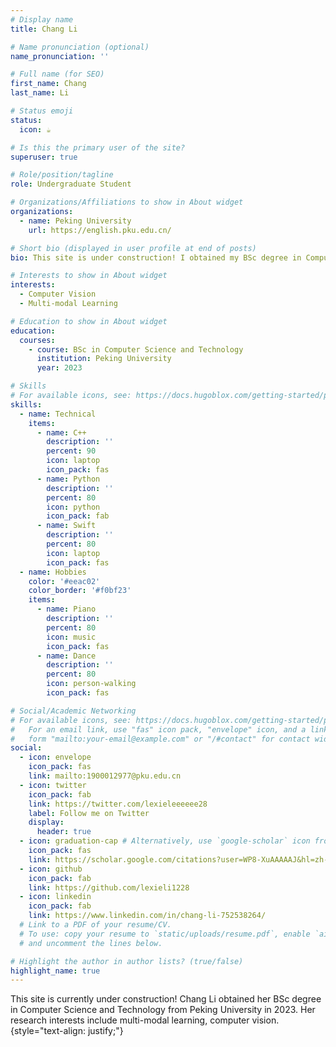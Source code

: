 ```yaml
---
# Display name
title: Chang Li

# Name pronunciation (optional)
name_pronunciation: ''

# Full name (for SEO)
first_name: Chang
last_name: Li

# Status emoji
status:
  icon: ☕️

# Is this the primary user of the site?
superuser: true

# Role/position/tagline
role: Undergraduate Student

# Organizations/Affiliations to show in About widget
organizations:
  - name: Peking University
    url: https://english.pku.edu.cn/

# Short bio (displayed in user profile at end of posts)
bio: This site is under construction! I obtained my BSc degree in Computer Science and Technology from Peking University in 2023. My research interests include multi-modal learning, computer vision.

# Interests to show in About widget
interests:
  - Computer Vision
  - Multi-modal Learning

# Education to show in About widget
education:
  courses:
    - course: BSc in Computer Science and Technology
      institution: Peking University
      year: 2023

# Skills
# For available icons, see: https://docs.hugoblox.com/getting-started/page-builder/#icons
skills:
  - name: Technical
    items:
      - name: C++
        description: ''
        percent: 90
        icon: laptop
        icon_pack: fas
      - name: Python
        description: ''
        percent: 80
        icon: python
        icon_pack: fab
      - name: Swift
        description: ''
        percent: 80
        icon: laptop
        icon_pack: fas
  - name: Hobbies
    color: '#eeac02'
    color_border: '#f0bf23'
    items:
      - name: Piano
        description: ''
        percent: 80
        icon: music
        icon_pack: fas
      - name: Dance
        description: ''
        percent: 80
        icon: person-walking
        icon_pack: fas

# Social/Academic Networking
# For available icons, see: https://docs.hugoblox.com/getting-started/page-builder/#icons
#   For an email link, use "fas" icon pack, "envelope" icon, and a link in the
#   form "mailto:your-email@example.com" or "/#contact" for contact widget.
social:
  - icon: envelope
    icon_pack: fas
    link: mailto:1900012977@pku.edu.cn
  - icon: twitter
    icon_pack: fab
    link: https://twitter.com/lexieleeeeee28
    label: Follow me on Twitter
    display:
      header: true
  - icon: graduation-cap # Alternatively, use `google-scholar` icon from `ai` icon pack
    icon_pack: fas
    link: https://scholar.google.com/citations?user=WP8-XuAAAAAJ&hl=zh-CN
  - icon: github
    icon_pack: fab
    link: https://github.com/lexieli1228
  - icon: linkedin
    icon_pack: fab
    link: https://www.linkedin.com/in/chang-li-752538264/
  # Link to a PDF of your resume/CV.
  # To use: copy your resume to `static/uploads/resume.pdf`, enable `ai` icons in `params.yaml`,
  # and uncomment the lines below.

# Highlight the author in author lists? (true/false)
highlight_name: true
---
```


This site is currently under construction! Chang Li obtained her BSc degree in Computer Science and Technology from Peking University in 2023. Her research interests include multi-modal learning, computer vision.
{style="text-align: justify;"}
